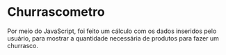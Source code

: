 # Churrascometro
Por meio do JavaScript, foi feito um cálculo com os dados inseridos pelo usuário, para mostrar a quantidade necessária de produtos para fazer um churrasco.
